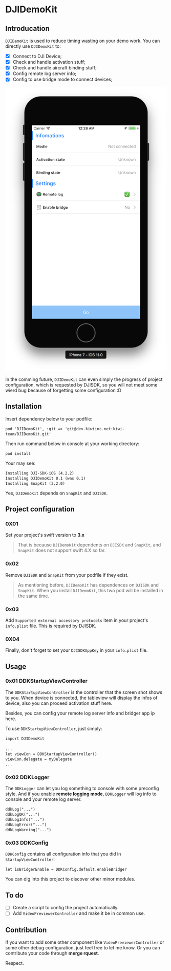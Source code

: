 # DJIDemoKit

## Introducation

`DJIDemoKit` is used to reduce timing wasting on your demo work. You can directly use `DJIDemoKit` to:

* [x] Connect to DJI Device;
* [x] Check and handle activation stuff;
* [x] Check and handle aircraft binding stuff;
* [x] Config remote log server info;
* [x] Config to use bridge mode to connect devices;

![image](./_readme_resource/start_up.png)

In the comming future, `DJIDemoKit` can even simply the progress of project configuration, which is requested by DJISDK, so you will not meet some wierd bug because of forgetting some configuration :D

## Installation

Insert dependency below to your podfile:

```
pod 'DJIDemoKit', :git => 'git@dev.kiwiinc.net:kiwi-team/DJIDemoKit.git'
```

Then run command below in console at your working directory:

```
pod install
```

Your may see:

```
Installing DJI-SDK-iOS (4.2.2)
Installing DJIDemoKit 0.1 (was 0.1)
Installing SnapKit (3.2.0)
```

Yes, `DJIDemoKit` depends on `SnapKit` and `DJISDK`.

## Project configuration

### 0X01

Set your project's swift version to **3.x**

> That is because `DJIDemoKit` dependents on `DJISDK` and `SnapKit`, and `SnapKit` does not support swift 4.X so far.

### 0x02

Remove `DJISDK` and `SnapKit` from your podfile if they exist.

> As mentioning before, `DJIDemoKit` has dependences on `DJISDK` and `SnapKit`. When you install `DJIDemoKit`, this two pod will be installed in the same time.

### 0x03

Add `Supported external accessory protocols` item in your project's `info.plist` file. This is required by DJISDK.

### 0X04

Finally, don't forget to set your `DJISDKAppKey` in your `info.plist` file.

## Usage

### 0x01 DDKStartupViewController

The `DDKStartupViewController` is the controller that the screen shot shows to you. When device is connected, the tableview will display the infos of device, also you can proceed activation stuff here.

Besides, you can config your remote log server info and bridger app ip here.

To use `DDKStartupViewController`, just simply:

```
import DJIDemoKit

...
let viewCon = DDKStartupViewController()
viewCon.delegate = myDelegate
...
```

### 0x02 DDKLogger

The `DDKLogger` can let you log something to console with some preconfig style. And if you enable **remote logging mode**, `DDKLogger` will log info to console and your remote log server.

```
ddkLog("...")
ddkLogOK("...")
ddkLogInfo("...")
ddkLogError("...")
ddkLogWarning("...")
```

### 0x03 DDKConfig

`DDKConfig` contains all configuration info that you did in `StartupViewController`:

```
let isBridgerEnable = DDKConfig.default.enableBridger
```

You can dig into this project to discover other minor modules.

## To do

* [ ] Create a script to config the project automatically.
* [ ] Add `VideoPreviewerController` and make it be in common use.

## Contribution

If you want to add some other component like `VideoPreviewerController` or some other debug configuration, just feel free to let me know. Or you can contribute your code through **merge rquest**.

Respect.